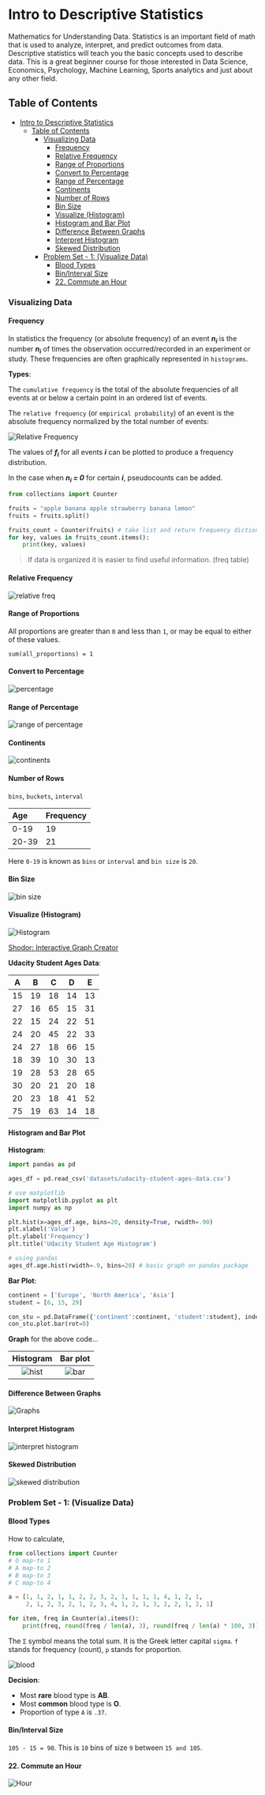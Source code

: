 # Intro to Descriptive Statistics

Mathematics for Understanding Data. Statistics is an important field of math that is used to analyze, interpret, and predict outcomes from data. Descriptive statistics will teach you the basic concepts used to describe data. This is a great beginner course for those interested in Data Science, Economics, Psychology, Machine Learning, Sports analytics and just about any other field.

## Table of Contents

- [Intro to Descriptive Statistics](#intro-to-descriptive-statistics)
  - [Table of Contents](#table-of-contents)
    - [Visualizing Data](#visualizing-data)
      - [Frequency](#frequency)
      - [Relative Frequency](#relative-frequency)
      - [Range of Proportions](#range-of-proportions)
      - [Convert to Percentage](#convert-to-percentage)
      - [Range of Percentage](#range-of-percentage)
      - [Continents](#continents)
      - [Number of Rows](#number-of-rows)
      - [Bin Size](#bin-size)
      - [Visualize (Histogram)](#visualize-histogram)
      - [Histogram and Bar Plot](#histogram-and-bar-plot)
      - [Difference Between Graphs](#difference-between-graphs)
      - [Interpret Histogram](#interpret-histogram)
      - [Skewed Distribution](#skewed-distribution)
    - [Problem Set - 1: (Visualize Data)](#problem-set---1-visualize-data)
      - [Blood Types](#blood-types)
      - [Bin/Interval Size](#bininterval-size)
      - [22. Commute an Hour](#22-commute-an-hour)

### Visualizing Data

#### Frequency

In statistics the frequency (or absolute frequency) of an event ***n<sub>i</sub>*** is the number ***n<sub>i</sub>*** of times the observation occurred/recorded in an experiment or study. These frequencies are often graphically represented in `histograms`.

**Types**:

The `cumulative frequency` is the total of the absolute frequencies of all events at or below a certain point in an ordered list of events.

The `relative frequency` (or `empirical probability`) of an event is the absolute frequency normalized by the total number of events:

![Relative Frequency](https://wikimedia.org/api/rest_v1/media/math/render/svg/61bca88bb54862d881e92de20c5fa6a4c5626df1)

The values of ***f<sub>i</sub>*** for all events ***i*** can be plotted to produce a frequency distribution.

In the case when ***n<sub>i</sub> = 0*** for certain ***i***, pseudocounts can be added.

```py
from collections import Counter

fruits = "apple banana apple strawberry banana lemon"
fruits = fruits.split()

fruits_count = Counter(fruits) # take list and return frequency dictionary
for key, values in fruits_count.items():
    print(key, values)
```

> If data is organized it is easier to find useful information. (freq table)

#### Relative Frequency

![relative freq](images/1.png)

#### Range of Proportions

All proportions are greater than `0` and less than `1`, or may be equal to either of these values.

`sum(all_proportions) = 1`

#### Convert to Percentage

![percentage](images/2.png)

#### Range of Percentage

![range of percentage](images/3.png)

#### Continents

![continents](images/4.png)

#### Number of Rows

`bins`, `buckets`, `interval`

| Age   | Frequency |
| :---- | :-------- |
| 0-19  | 19        |
| 20-39 | 21        |

Here `0-19` is known as `bins` or `interval` and `bin size` is `20`.

#### Bin Size

![bin size](images/5.png)

#### Visualize (Histogram)

![Histogram](images/6.png)

[Shodor: Interactive Graph Creator](http://www.shodor.org/interactivate/activities/Histogram/)

**Udacity Student Ages Data**:

| A   | B   | C   | D   | E   |
| --- | --- | --- | --- | --- |
| 15  | 19  | 18  | 14  | 13  |
| 27  | 16  | 65  | 15  | 31  |
| 22  | 15  | 24  | 22  | 51  |
| 24  | 20  | 45  | 22  | 33  |
| 24  | 27  | 18  | 66  | 15  |
| 18  | 39  | 10  | 30  | 13  |
| 19  | 28  | 53  | 28  | 65  |
| 30  | 20  | 21  | 20  | 18  |
| 20  | 23  | 18  | 41  | 52  |
| 75  | 19  | 63  | 14  | 18  |

#### Histogram and Bar Plot

**Histogram**:

```py
import pandas as pd

ages_df = pd.read_csv('datasets/udacity-student-ages-data.csv')

# use matplotlib
import matplotlib.pyplot as plt
import numpy as np

plt.hist(x=ages_df.age, bins=20, density=True, rwidth=.90)
plt.xlabel('Value')
plt.ylabel('Frequency')
plt.title('Udacity Student Age Histogram')

# using pandas
ages_df.age.hist(rwidth=.9, bins=20) # basic graph on pandas package
```

**Bar Plot**:

```py
continent = ['Europe', 'North America', 'Asia']
student = [6, 15, 29]

con_stu = pd.DataFrame({'continent':continent, 'student':student}, index=continent)
con_stu.plot.bar(rot=0)
```

**Graph** for the above code...

|        Histogram         |        Bar plot        |
| :----------------------: | :--------------------: |
| ![hist](images/hist.png) | ![bar](images/bar.png) |

#### Difference Between Graphs

![Graphs](images/7.png)

#### Interpret Histogram

![interpret histogram](images/8.png)

#### Skewed Distribution

![skewed distribution](images/9.png)

### Problem Set - 1: (Visualize Data)

#### Blood Types

How to calculate,

```py
from collections import Counter
# O map-to 1
# A map-to 2
# B map-to 3
# C map-to 4

a = [1, 1, 2, 1, 1, 2, 2, 3, 2, 1, 1, 1, 1, 4, 1, 2, 1,
     2, 1, 2, 3, 2, 1, 2, 3, 4, 1, 2, 1, 3, 2, 2, 1, 2, 1]

for item, freq in Counter(a).items():
    print(freq, round(freq / len(a), 3), round(freq / len(a) * 100, 3))
```

The `Σ` symbol means the total sum. It is the Greek letter capital `sigma`. `f` stands for frequency (count), `p` stands for proportion.

![blood](images/10.png)

**Decision**:

- Most **rare** blood type is **AB**.
- Most **common** blood type is **O**.
- Proportion of type `A` is `.37`.

#### Bin/Interval Size

`105 - 15 = 90`. This is `10` bins of size `9` between `15 and 105`.

#### 22. Commute an Hour

![Hour](images/11.png)
